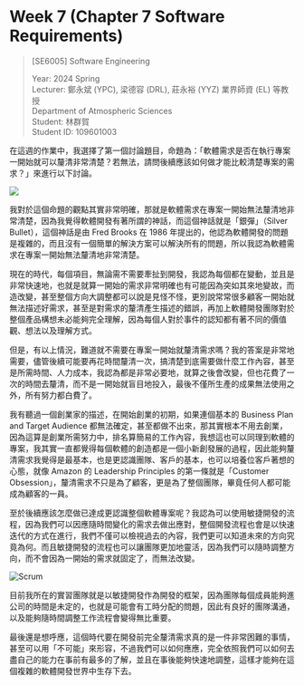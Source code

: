 # Week 7 (Chapter 7 Software Requirements)

> [SE6005] Software Engineering
> 
> Year: 2024 Spring   
> Lecturer: 鄭永斌 (YPC), 梁德容 (DRL), 莊永裕 (YYZ) 業界師資 (EL) 等教授  
> Department of Atmospheric Sciences  
> Student: 林群賀  
> Student ID: 109601003

在這週的作業中，我選擇了第一個討論題目，命題為：「軟體需求是否在執行專案一開始就可以釐清非常清楚？若無法，請問後續應該如何做才能比較清楚專案的需求？」來進行以下討論。

![](https://www.copleyraff.com/wp-content/uploads/2022/01/Silver-bullet-1024x709-1-768x532.jpg)



我對於這個命題的觀點其實非常明確，那就是軟體需求在專案一開始無法釐清地非常清楚，因為我覺得軟體開發有著所謂的神話，而這個神話就是「銀彈」（Silver Bullet），這個神話是由 Fred Brooks 在 1986 年提出的，他認為軟體開發的問題是複雜的，而且沒有一個簡單的解決方案可以解決所有的問題，所以我認為軟體需求在專案一開始無法釐清地非常清楚。

現在的時代，每個項目，無論需不需要牽扯到開發，我認為每個都在變動，並且是非常快速地，也就是就算一開始的需求非常明確也有可能因為突如其來地變故，而造改變，甚至整個方向大調整都可以說是見怪不怪，更別說常常很多顧客一開始就無法描述好需求，甚至是對需求的釐清產生描述的錯誤，再加上軟體開發團隊對於整個產品構想未必能夠完全理解，因為每個人對於事件的認知都有著不同的價值觀、想法以及理解方式。

但是，有以上情況，難道就不需要在專案一開始就釐清需求嗎？我的答案是非常地需要，儘管後續可能要再花時間釐清一次，搞清楚到底需要做什麼工作內容，甚至是所需時間、人力成本，我認為都是非常必要地，就算之後會改變，但也花費了一次的時間去釐清，而不是一開始就盲目地投入，最後不僅所生產的成果無法使用之外，所有努力都白費了。

我有聽過一個創業家的描述，在開始創業的初期，如果連個基本的 Business Plan and Target Audience 都無法確定，甚至都做不出來，那其實根本不用去創業，因為這算是創業所需努力中，排名算簡易的工作內容，我想這也可以同理到軟體的專案，我其實一直都覺得每個軟體的創造都是一個小新創發展的過程，因此能夠釐清需求我覺得是最基本，也是更認識團隊、客戶的基本，也可以培養位客戶著想的心態，就像 Amazon 的 Leadership Principles 的第一條就是「Customer Obsession」，釐清需求不只是為了顧客，更是為了整個團隊，畢竟任何人都可能成為顧客的一員。

至於後續應該怎麼做已達成更認識整個軟體專案呢？我認為可以使用敏捷開發的流程，因為我們可以因應隨時間變化的需求去做出應對，整個開發流程也會是以快速迭代的方式在進行，我們不僅可以檢視過去的內容，我們更可以知道未來的方向究竟為何。而且敏捷開發的流程也可以讓團隊更加地靈活，因為我們可以隨時調整方向，而不會因為一開始的需求就固定了，而無法改變。

![Scrum](https://miro.medium.com/v2/resize:fit:1400/format:webp/1*e1UuaThtsV0qp28aln0DMw.jpeg)

目前我所在的實習團隊就是以敏捷開發作為開發的框架，因為團隊每個成員能夠進公司的時間是未定的，也就是可能會有工時分配的問題，因此有良好的團隊溝通，以及能夠隨時間調整工作流程會變得無比重要。

最後還是想呼應，這個時代要在開發前完全釐清需求真的是一件非常困難的事情，甚至可以用「不可能」來形容，不過我們可以如何應應，完全依照我們可以如何去盡自己的能力在事前有最多的了解，並且在事後能夠快速地調整，這樣才能夠在這個複雜的軟體開發世界中生存下去。
